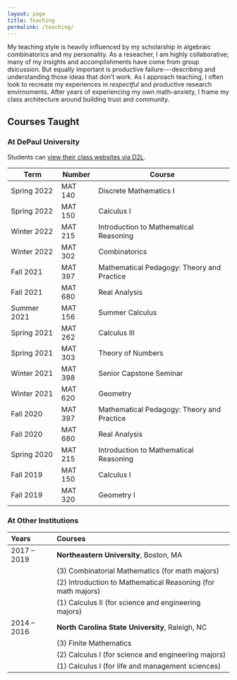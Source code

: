 ```yaml
---
layout: page
title: Teaching
permalink: /teaching/
---
```


My teaching style is heavily influenced by my scholarship in algebraic combinatorics and my personality.
As a reseacher, I am highly collaborative; many of my insights and accomplishments have come from group dsicussion.
But equally important is productive failure---describing and understanding those ideas that don't work.
As I approach teaching, I often look to recreate my experiences in *respectful* and productive research envirnoments.
After years of experiencing my own math-anxiety, I frame my class architecture around building trust and community. 

## Courses Taught

<!-- 
Convert your LaTeX class list from LaTeX to Markdown syntax: https://pandoc.org/try/?text=&from=latex&to=gfm
Paste the generated Markdown below, and edit as needed.
Or, just add your classes using Markdown syntax below.
-->

### At DePaul University

Students can [view their class websites via D2L](https://d2l.depaul.edu/).

| Term        | Number  | Course                                     |
| ----------- | ------- | ------------------------------------------ |
| Spring 2022 | MAT 140 | Discrete Mathematics I                     |
| Spring 2022 | MAT 150 | Calculus I                                 |
| Winter 2022 | MAT 215 | Introduction to Mathematical Reasoning     |
| Winter 2022 | MAT 302 | Combinatorics                              |
| Fall 2021   | MAT 397 | Mathematical Pedagogy: Theory and Practice |
| Fall 2021   | MAT 680 | Real Analysis                              |
| Summer 2021 | MAT 156 | Summer Calculus                            |
| Spring 2021 | MAT 262 | Calculus III                               |
| Spring 2021 | MAT 303 | Theory of Numbers                          |
| Winter 2021 | MAT 398 | Senior Capstone Seminar                    |
| Winter 2021 | MAT 620 | Geometry                                   |
| Fall 2020   | MAT 397 | Mathematical Pedagogy: Theory and Practice |
| Fall 2020   | MAT 680 | Real Analysis                              |
| Spring 2020 | MAT 215 | Introduction to Mathematical Reasoning     |
| Fall 2019   | MAT 150 | Calculus I                                 |
| Fall 2019   | MAT 320 | Geometry I                                 |

### At Other Institutions

| Years          | Courses                                                                     |
|:---------------|:----------------------------------------------------------------------------|
| 2017 – 2019    | **Northeastern University**, Boston, MA                                     |
|                | \(3\) Combinatorial Mathematics (for math majors)                           |
|                | \(2\) Introduction to Mathematical Reasoning (for math majors) |
|                | \(1\) Calculus II (for science and engineering majors)                      |
| 2014 – 2016    | **North Carolina State University**, Raleigh, NC                            |
|                | \(3\) Finite Mathematics                                                    |
|                | \(2\) Calculus I (for science and engineering majors)                       |
|                | \(1\) Calculus I (for life and management sciences) 
